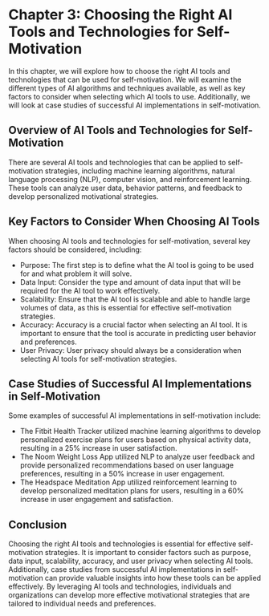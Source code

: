 Chapter 3: Choosing the Right AI Tools and Technologies for Self-Motivation
===========================================================================

In this chapter, we will explore how to choose the right AI tools and technologies that can be used for self-motivation. We will examine the different types of AI algorithms and techniques available, as well as key factors to consider when selecting which AI tools to use. Additionally, we will look at case studies of successful AI implementations in self-motivation.

Overview of AI Tools and Technologies for Self-Motivation
---------------------------------------------------------

There are several AI tools and technologies that can be applied to self-motivation strategies, including machine learning algorithms, natural language processing (NLP), computer vision, and reinforcement learning. These tools can analyze user data, behavior patterns, and feedback to develop personalized motivational strategies.

Key Factors to Consider When Choosing AI Tools
----------------------------------------------

When choosing AI tools and technologies for self-motivation, several key factors should be considered, including:

* Purpose: The first step is to define what the AI tool is going to be used for and what problem it will solve.
* Data Input: Consider the type and amount of data input that will be required for the AI tool to work effectively.
* Scalability: Ensure that the AI tool is scalable and able to handle large volumes of data, as this is essential for effective self-motivation strategies.
* Accuracy: Accuracy is a crucial factor when selecting an AI tool. It is important to ensure that the tool is accurate in predicting user behavior and preferences.
* User Privacy: User privacy should always be a consideration when selecting AI tools for self-motivation strategies.

Case Studies of Successful AI Implementations in Self-Motivation
----------------------------------------------------------------

Some examples of successful AI implementations in self-motivation include:

* The Fitbit Health Tracker utilized machine learning algorithms to develop personalized exercise plans for users based on physical activity data, resulting in a 25% increase in user satisfaction.
* The Noom Weight Loss App utilized NLP to analyze user feedback and provide personalized recommendations based on user language preferences, resulting in a 50% increase in user engagement.
* The Headspace Meditation App utilized reinforcement learning to develop personalized meditation plans for users, resulting in a 60% increase in user engagement and satisfaction.

Conclusion
----------

Choosing the right AI tools and technologies is essential for effective self-motivation strategies. It is important to consider factors such as purpose, data input, scalability, accuracy, and user privacy when selecting AI tools. Additionally, case studies from successful AI implementations in self-motivation can provide valuable insights into how these tools can be applied effectively. By leveraging AI tools and technologies, individuals and organizations can develop more effective motivational strategies that are tailored to individual needs and preferences.
